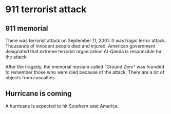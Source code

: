 # 911 terrorist attack

## 911 memorial

There was terrorist attack on September 11, 2001. It was tragic terror attack. Thousands of innocent people died and injured. American government designated that extreme terrorist organization Al-Qaeda is responsible for the attack.

After the tragedy, the memorial musium called "Ground Zero" was founded to remember those who were died because of the attack. There are a lot of objects from casualties.

## Hurricane is coming

A hurricane is expected to hit Southern east America.
